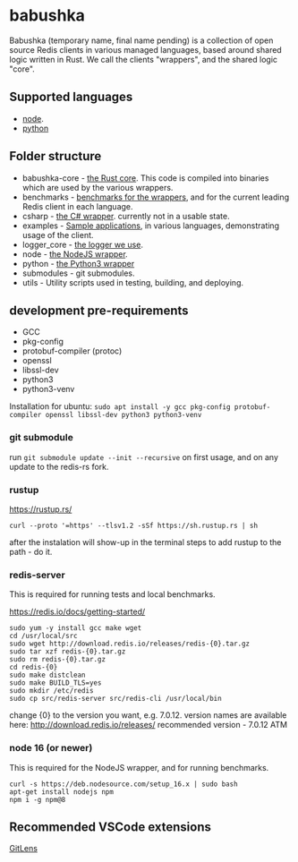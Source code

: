 # babushka

Babushka (temporary name, final name pending) is a collection of open source Redis clients in various managed languages, based around shared logic written in Rust. We call the clients "wrappers", and the shared logic "core".

## Supported languages

-   [node](./node/README.md).
-   [python](./python/README.md)

## Folder structure

-   babushka-core - [the Rust core](./babushka-core/README.md). This code is compiled into binaries which are used by the various wrappers.
-   benchmarks - [benchmarks for the wrappers](./benchmarks/README.md), and for the current leading Redis client in each language.
-   csharp - [the C# wrapper](./csharp/README.md). currently not in a usable state.
-   examples - [Sample applications](./examples/), in various languages, demonstrating usage of the client.
-   logger_core - [the logger we use](./logger_core/).
-   node - [the NodeJS wrapper](./node/README.md).
-   python - [the Python3 wrapper](./python/README.md)
-   submodules - git submodules.
-   utils - Utility scripts used in testing, building, and deploying.

## development pre-requirements

-   GCC
-   pkg-config
-   protobuf-compiler (protoc)
-   openssl
-   libssl-dev
-   python3
-   python3-venv

Installation for ubuntu:
`sudo apt install -y gcc pkg-config protobuf-compiler openssl libssl-dev python3 python3-venv`

### git submodule

run `git submodule update --init --recursive` on first usage, and on any update to the redis-rs fork.

### rustup

https://rustup.rs/

```
curl --proto '=https' --tlsv1.2 -sSf https://sh.rustup.rs | sh
```

after the instalation will show-up in the terminal steps to add rustup to the path - do it.

### redis-server

This is required for running tests and local benchmarks.

https://redis.io/docs/getting-started/

```
sudo yum -y install gcc make wget
cd /usr/local/src
sudo wget http://download.redis.io/releases/redis-{0}.tar.gz
sudo tar xzf redis-{0}.tar.gz
sudo rm redis-{0}.tar.gz
cd redis-{0}
sudo make distclean
sudo make BUILD_TLS=yes
sudo mkdir /etc/redis
sudo cp src/redis-server src/redis-cli /usr/local/bin
```

change {0} to the version you want, e.g. 7.0.12. version names are available here: http://download.redis.io/releases/
recommended version - 7.0.12 ATM

### node 16 (or newer)

This is required for the NodeJS wrapper, and for running benchmarks.

```
curl -s https://deb.nodesource.com/setup_16.x | sudo bash
apt-get install nodejs npm
npm i -g npm@8
```

## Recommended VSCode extensions

[GitLens](https://marketplace.visualstudio.com/items?itemName=eamodio.gitlens)
